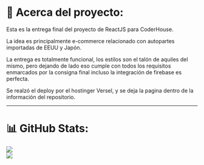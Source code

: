 # 💫 Acerca del proyecto:

Esta es la entrega final del proyecto de ReactJS para CoderHouse. 

La idea es principalmente e-commerce relacionado con autopartes importadas de EEUU y Japón. 

La entrega es totalmente funcional, los estilos son el talón de aquiles del mismo, pero dejando de lado eso cumple con todos los requisitos enmarcados por la consigna final incluso la integración de firebase es perfecta.

Se realzó el deploy por el hostinger Versel, y se deja la pagina dentro de la información del repositorio. 

------------------------------------------------------------------------------------------------------------------------------------------------------------------------------

# 📊 GitHub Stats:
![](https://github-readme-stats.vercel.app/api?username=juan-miguel-leonard&theme=dark&hide_border=false&include_all_commits=false&count_private=false)<br/>
![](https://github-readme-streak-stats.herokuapp.com/?user=juan-miguel-leonard&theme=dark&hide_border=false)<br/>
